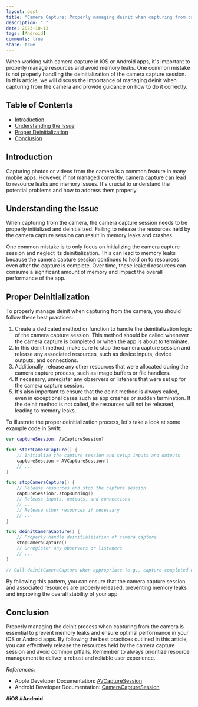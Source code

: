 ```yaml
---
layout: post
title: "Camera Capture: Properly managing deinit when capturing from camera"
description: " "
date: 2023-10-13
tags: [Android]
comments: true
share: true
---
```


When working with camera capture in iOS or Android apps, it's important to properly manage resources and avoid memory leaks. One common mistake is not properly handling the deinitialization of the camera capture session. In this article, we will discuss the importance of managing deinit when capturing from the camera and provide guidance on how to do it correctly.

## Table of Contents
- [Introduction](#introduction)
- [Understanding the Issue](#understanding-the-issue)
- [Proper Deinitialization](#proper-deinitialization)
- [Conclusion](#conclusion)

## Introduction

Capturing photos or videos from the camera is a common feature in many mobile apps. However, if not managed correctly, camera capture can lead to resource leaks and memory issues. It's crucial to understand the potential problems and how to address them properly.

## Understanding the Issue

When capturing from the camera, the camera capture session needs to be properly initialized and deinitialized. Failing to release the resources held by the camera capture session can result in memory leaks and crashes.

One common mistake is to only focus on initializing the camera capture session and neglect its deinitialization. This can lead to memory leaks because the camera capture session continues to hold on to resources even after the capture is complete. Over time, these leaked resources can consume a significant amount of memory and impact the overall performance of the app.

## Proper Deinitialization

To properly manage deinit when capturing from the camera, you should follow these best practices:

1. Create a dedicated method or function to handle the deinitialization logic of the camera capture session. This method should be called whenever the camera capture is completed or when the app is about to terminate.
2. In this deinit method, make sure to stop the camera capture session and release any associated resources, such as device inputs, device outputs, and connections.
3. Additionally, release any other resources that were allocated during the camera capture process, such as image buffers or file handlers.
4. If necessary, unregister any observers or listeners that were set up for the camera capture session.
5. It's also important to ensure that the deinit method is always called, even in exceptional cases such as app crashes or sudden termination. If the deinit method is not called, the resources will not be released, leading to memory leaks.

To illustrate the proper deinitialization process, let's take a look at some example code in Swift:

```swift
var captureSession: AVCaptureSession?

func startCameraCapture() {
    // Initialize the capture session and setup inputs and outputs
    captureSession = AVCaptureSession()
    // ...
}

func stopCameraCapture() {
    // Release resources and stop the capture session
    captureSession?.stopRunning()
    // Release inputs, outputs, and connections
    // ...
    // Release other resources if necessary
    // ...
}

func deinitCameraCapture() {
    // Properly handle deinitialization of camera capture
    stopCameraCapture()
    // Unregister any observers or listeners
    // ...
}

// Call deinitCameraCapture when appropriate (e.g., capture completed or app termination)
```

By following this pattern, you can ensure that the camera capture session and associated resources are properly released, preventing memory leaks and improving the overall stability of your app.

## Conclusion

Properly managing the deinit process when capturing from the camera is essential to prevent memory leaks and ensure optimal performance in your iOS or Android apps. By following the best practices outlined in this article, you can effectively release the resources held by the camera capture session and avoid common pitfalls. Remember to always prioritize resource management to deliver a robust and reliable user experience.

_References:_
- Apple Developer Documentation: [AVCaptureSession](https://developer.apple.com/documentation/avfoundation/avcapturesession)
- Android Developer Documentation: [CameraCaptureSession](https://developer.android.com/reference/android/hardware/camera2/CameraCaptureSession)

**#iOS #Android**